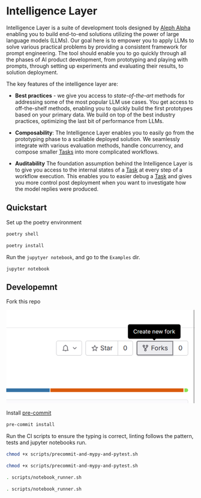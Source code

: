 # Intelligence Layer

Intelligence Layer is a suite of development tools designed by [Aleph Alpha](https://aleph-alpha.com/) enabling you to build end-to-end solutions utilizing the power of large language models (LLMs). Our goal here is to empower you to apply LLMs to solve various practical problems by providing a consistent framework for prompt engineering. The tool should enable you to go quickly through all the phases of AI product development, from prototyping and playing with prompts, through setting up experiments and evaluating their results, to solution deployment.

The key features of the intelligence layer are:

- **Best practices** - we give you access to *state-of-the-art* methods for addressing some of the most popular LLM use cases. You get access to off-the-shelf methods, enabling you to quickly build the first prototypes based on your primary data. We build on top of the best industry practices, optimizing the last bit of performance from LLMs.

- **Composability**: The Intelligence Layer enables you to easily go from the prototyping phase to a scallable deployed solution. We seamlessly integrate with various evaluation methods, handle concurrency, and compose smaller [Tasks](./src/intelligence_layer/task.py) into more complicated workflows.

- **Auditability** The foundation assumption behind the Intelligence Layer is to give you access to the internal states of a [Task](./src/intelligence_layer/task.py) at every step of a workflow execution. This enables you to easier debug a [Task](./src/intelligence_layer/task.py) and gives you more control post deployment when you want to investigate how the model replies were produced.


## Quickstart

Set up the poetry environment

```bash
poetry shell
```

```bash
poetry install
```

Run the `jupytyer notebook`, and go to the `Examples` dir.

```
jupyter notebook
```



## Developemnt

Fork this repo

![Alt text](./assets/fork.png)

Install [pre-commit](https://pre-commit.com/)
```bash
pre-commit install
```

Run the CI scripts to ensure the typing is correct, linting follows the pattern, tests and jupyter notebooks run.

```bash
chmod +x scripts/precommit-and-mypy-and-pytest.sh
```
```bash
chmod +x scripts/precommit-and-mypy-and-pytest.sh
```
```bash
. scripts/notebook_runner.sh
```
```bash
. scripts/notebook_runner.sh
```
